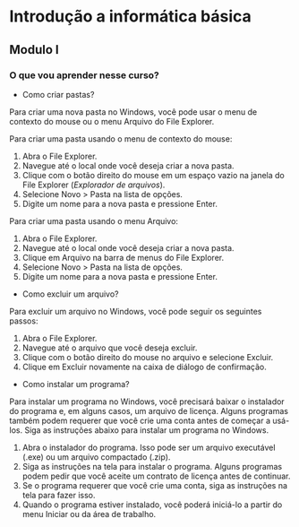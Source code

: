 # Introdução a informática básica #
## Modulo I

### O que vou aprender nesse curso?

* Como criar pastas?


Para criar uma nova pasta no Windows, você pode usar o menu de contexto do mouse ou o menu Arquivo do File Explorer.

Para criar uma pasta usando o menu de contexto do mouse:

1. Abra o File Explorer.
2. Navegue até o local onde você deseja criar a nova pasta.
3. Clique com o botão direito do mouse em um espaço vazio na janela do File Explorer (_Explorador de arquivos_).
4. Selecione Novo > Pasta na lista de opções.
5. Digite um nome para a nova pasta e pressione Enter.

Para criar uma pasta usando o menu Arquivo:

1. Abra o File Explorer.
2. Navegue até o local onde você deseja criar a nova pasta.
3. Clique em Arquivo na barra de menus do File Explorer.
4. Selecione Novo > Pasta na lista de opções.
5. Digite um nome para a nova pasta e pressione Enter.

* Como excluir um arquivo?

Para excluir um arquivo no Windows, você pode seguir os seguintes passos:

1. Abra o File Explorer.
2. Navegue até o arquivo que você deseja excluir.
3. Clique com o botão direito do mouse no arquivo e selecione Excluir.
4. Clique em Excluir novamente na caixa de diálogo de confirmação.

* Como instalar um programa?

Para instalar um programa no Windows, você precisará baixar o instalador do programa e, em alguns casos, um arquivo de licença. Alguns programas também podem requerer que você crie uma conta antes de começar a usá-los. Siga as instruções abaixo para instalar um programa no Windows.

1. Abra o instalador do programa. Isso pode ser um arquivo executável (.exe) ou um arquivo compactado (.zip).
2. Siga as instruções na tela para instalar o programa. Alguns programas podem pedir que você aceite um contrato de licença antes de continuar.
3. Se o programa requerer que você crie uma conta, siga as instruções na tela para fazer isso.
4. Quando o programa estiver instalado, você poderá iniciá-lo a partir do menu Iniciar ou da área de trabalho.
